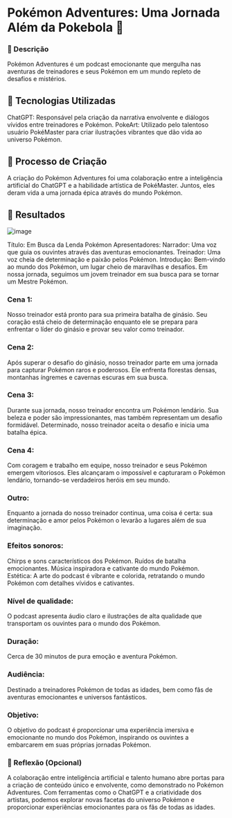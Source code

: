 # Pokémon Adventures: Uma Jornada Além da Pokebola 🌟
### 📒 Descrição
Pokémon Adventures é um podcast emocionante que mergulha nas aventuras de treinadores e seus Pokémon em um mundo repleto de desafios e mistérios.

## 🤖 Tecnologias Utilizadas
ChatGPT: Responsável pela criação da narrativa envolvente e diálogos vívidos entre treinadores e Pokémon.
PokeArt: Utilizado pelo talentoso usuário PokéMaster para criar ilustrações vibrantes que dão vida ao universo Pokémon.
## 🧐 Processo de Criação
A criação do Pokémon Adventures foi uma colaboração entre a inteligência artificial do ChatGPT e a habilidade artística de PokéMaster. Juntos, eles deram vida a uma jornada épica através do mundo Pokémon.

## 🚀 Resultados

![image](https://github.com/steinbukken7321/lab-natty-or-not/assets/83385968/5d5b7a0e-63e6-4b62-9443-7e3576c22f17)


Título: Em Busca da Lenda Pokémon
Apresentadores:
Narrador: Uma voz que guia os ouvintes através das aventuras emocionantes.
Treinador: Uma voz cheia de determinação e paixão pelos Pokémon.
Introdução:
Bem-vindo ao mundo dos Pokémon, um lugar cheio de maravilhas e desafios. Em nossa jornada, seguimos um jovem treinador em sua busca para se tornar um Mestre Pokémon.

### Cena 1:
Nosso treinador está pronto para sua primeira batalha de ginásio. Seu coração está cheio de determinação enquanto ele se prepara para enfrentar o líder do ginásio e provar seu valor como treinador.

### Cena 2:
Após superar o desafio do ginásio, nosso treinador parte em uma jornada para capturar Pokémon raros e poderosos. Ele enfrenta florestas densas, montanhas íngremes e cavernas escuras em sua busca.

### Cena 3:
Durante sua jornada, nosso treinador encontra um Pokémon lendário. Sua beleza e poder são impressionantes, mas também representam um desafio formidável. Determinado, nosso treinador aceita o desafio e inicia uma batalha épica.

### Cena 4:
Com coragem e trabalho em equipe, nosso treinador e seus Pokémon emergem vitoriosos. Eles alcançaram o impossível e capturaram o Pokémon lendário, tornando-se verdadeiros heróis em seu mundo.

### Outro:
Enquanto a jornada do nosso treinador continua, uma coisa é certa: sua determinação e amor pelos Pokémon o levarão a lugares além de sua imaginação.

### Efeitos sonoros:
Chirps e sons característicos dos Pokémon.
Ruídos de batalha emocionantes.
Música inspiradora e cativante do mundo Pokémon.
Estética:
A arte do podcast é vibrante e colorida, retratando o mundo Pokémon com detalhes vívidos e cativantes.

### Nível de qualidade:
O podcast apresenta áudio claro e ilustrações de alta qualidade que transportam os ouvintes para o mundo dos Pokémon.

### Duração:
Cerca de 30 minutos de pura emoção e aventura Pokémon.

### Audiência:
Destinado a treinadores Pokémon de todas as idades, bem como fãs de aventuras emocionantes e universos fantásticos.

### Objetivo:
O objetivo do podcast é proporcionar uma experiência imersiva e emocionante no mundo dos Pokémon, inspirando os ouvintes a embarcarem em suas próprias jornadas Pokémon.

### 💭 Reflexão (Opcional)
A colaboração entre inteligência artificial e talento humano abre portas para a criação de conteúdo único e envolvente, como demonstrado no Pokémon Adventures. Com ferramentas como o ChatGPT e a criatividade dos artistas, podemos explorar novas facetas do universo Pokémon e proporcionar experiências emocionantes para os fãs de todas as idades.
